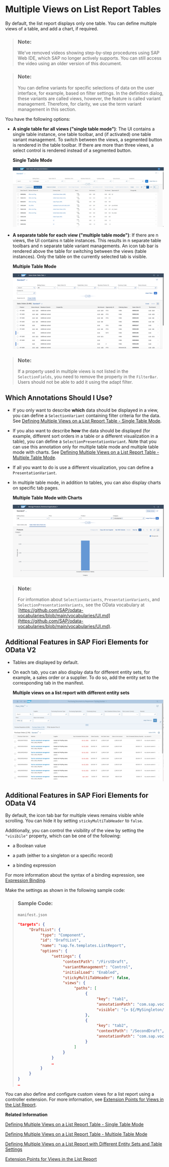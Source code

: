 <!-- loioa37df408044e41ef84e67207c8658d4f -->

# Multiple Views on List Report Tables

By default, the list report displays only one table. You can define multiple views of a table, and add a chart, if required.



> ### Note:  
> We've removed videos showing step-by-step procedures using SAP Web IDE, which SAP no longer actively supports. You can still access the video using an older version of this document.

> ### Note:  
> You can define variants for specific selections of data on the user interface, for example, based on filter settings. In the definition dialog, these variants are called views, however, the feature is called variant management. Therefore, for clarity, we use the term variant management in this section.

You have the following options:

-   **A single table for all views \("single table mode"\)**: The UI contains a single table instance, one table toolbar, and \(if activated\) one table variant management. To switch between the views, a segmented button is rendered in the table toolbar. If there are more than three views, a select control is rendered instead of a segmented button.

      
      
    **Single Table Mode**

    ![](images/Single_Table_Mode_8a3bdfd.jpg "Single Table Mode")

-   **A separate table for each view \("multiple table mode"\)**: If there are n views, the UI contains n table instances. This results in n separate table toolbars and n separate table variant managements. An icon tab bar is rendered above the table for switching between the views \(table instances\). Only the table on the currently selected tab is visible.

      
      
    **Multiple Table Mode**

    ![](images/Multiple_Table_Mode_1be5a97.png "Multiple Table Mode")


> ### Note:  
> If a property used in multiple views is not listed in the `SelectionFields`, you need to remove the property in the `FilterBar`. Users should not be able to add it using the adapt filter.



<a name="loioa37df408044e41ef84e67207c8658d4f__section_djj_44x_cmb"/>

## Which Annotations Should I Use?

-   If you only want to describe **which** data should be displayed in a view, you can define a `SelectionVariant` containing filter criteria for the data. See [Defining Multiple Views on a List Report Table - Single Table Mode](defining-multiple-views-on-a-list-report-table-single-table-mode-0d390fe.md).

-   If you also want to describe **how** the data should be displayed \(for example, different sort orders in a table or a different visualization in a table\), you can define a `SelectionPresentationVariant`. Note that you can use this annotation only for multiple table mode and multiple table mode with charts. See [Defining Multiple Views on a List Report Table - Multiple Table Mode](defining-multiple-views-on-a-list-report-table-multiple-table-mode-37aeed7.md).

-   If all you want to do is use a different visualization, you can define a `PresentationVariant`.

-   In multiple table mode, in addition to tables, you can also display charts on specific tab pages.

      
      
    **Multiple Table Mode with Charts**

    ![](images/Multiple_Table_Mode_with_Charts_a0ae409.png "Multiple Table Mode with Charts")


> ### Note:  
> For information about `SelectionVariants`, `PresentationVariants`, and `SelectionPresentationVariants`, see the OData vocabulary at [https://github.com/SAP/odata-vocabularies/blob/main/vocabularies/UI.md](https://github.com/SAP/odata-vocabularies/blob/main/vocabularies/UI.md).



<a name="loioa37df408044e41ef84e67207c8658d4f__section_m4r_vpx_cmb"/>

## Additional Features in SAP Fiori Elements for OData V2

-   Tables are displayed by default.


-   On each tab, you can also display data for different entity sets, for example, a sales order or a supplier. To do so, add the entity set to the corresponding tab in the manifest.

      
      
    **Multiple views on a list report with different entity sets**

    ![](images/Multiple_Views_with_Multiple_Entity_Sets_1f20511.png "Multiple views on a list report with different entity sets")




<a name="loioa37df408044e41ef84e67207c8658d4f__section_kyf_rqb_jqb"/>

## Additional Features in SAP Fiori Elements for OData V4

By default, the icon tab bar for multiple views remains visible while scrolling. You can hide it by setting `stickyMultiTabHeader` to `false`.

Additionally, you can control the visibility of the view by setting the `"visibile"` property, which can be one of the following:

-   a Boolean value

-   a path \(either to a singleton or a specific record\)

-   a binding expression


For more information about the syntax of a binding expression, see [Expression Binding](../04_Essentials/expression-binding-daf6852.md).

Make the settings as shown in the following sample code:

> ### Sample Code:  
> `manifest.json`
> 
> ```json
> "targets": {
>      "DraftList": { 
>           "type": "Component",
>           "id": "DraftList",
>           "name": "sap.fe.templates.ListReport",
>           "options": {
>                "settings": {
>                     "contextPath": "/FirstDraft",
>                     "variantManagement": "Control",
>                     "initialLoad": "Enabled",
>                     "stickyMultiTabHeader": false,
>                     "views": {
>                          "paths": [
>                               {
>                                    "key": "tab1",
>                                    "annotationPath": "com.sap.vocabularies.UI.v1.SelectionVariant#One",
>                                    "visible": "{= ${/MySingleton/IsViewAvailable} === true}"
>                               },
>                               {
>                                    "key": "tab2",
>                                    "contextPath": "/SecondDraft",
>                                    "annotationPath": "com.sap.vocabularies.UI.v1.SelectionVariant#Two"
>                               }
>                          ]
>                     }
>                }
>                …
>           }
>      }
> }
> …
> ```

You can also define and configure custom views for a list report using a controller extension. For more information, see [Extension Points for Views in the List Report](extension-points-for-views-in-the-list-report-eb37203.md).

**Related Information**  


[Defining Multiple Views on a List Report Table - Single Table Mode](defining-multiple-views-on-a-list-report-table-single-table-mode-0d390fe.md "You can define multiple views of a table and display them in single table mode. Users can switch between views using a segmented button.")

[Defining Multiple Views on a List Report Table - Multiple Table Mode](defining-multiple-views-on-a-list-report-table-multiple-table-mode-37aeed7.md "You can define multiple views of a table and display them in multiple table mode. Users can switch between views using an icon tab bar.")

[Defining Multiple Views on a List Report with Different Entity Sets and Table Settings](defining-multiple-views-on-a-list-report-with-different-entity-sets-and-table-settings-b6b59e4.md "You can configure your app to display data for different entity sets and table settings, for example, sales orders or suppliers.")

[Extension Points for Views in the List Report](extension-points-for-views-in-the-list-report-eb37203.md "You can use extension points to enhance views in the list report in SAP Fiori elements apps.")

